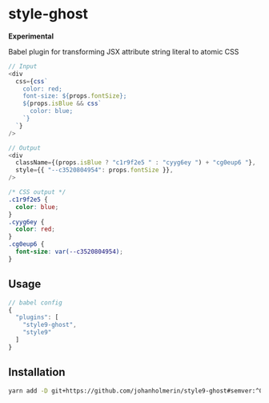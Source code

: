 # style-ghost

**Experimental**

Babel plugin for transforming JSX attribute string literal to atomic CSS

```javascript
// Input
<div
  css={css`
    color: red;
    font-size: ${props.fontSize};
    ${props.isBlue && css`
      color: blue;
    `}
  `}
/>

// Output
<div
  className={(props.isBlue ? "c1r9f2e5 " : "cyyg6ey ") + "cg0eup6 "},
  style={{ "--c3520804954": props.fontSize }},
/>

```
```css
/* CSS output */
.c1r9f2e5 {
  color: blue;
}
.cyyg6ey {
  color: red;
}
.cg0eup6 {
  font-size: var(--c3520804954);
}
```

## Usage

```javascript
// babel config
{
  "plugins": [
    "style9-ghost",
    "style9"
  ]
}
```

## Installation

```sh
yarn add -D git+https://github.com/johanholmerin/style9-ghost#semver:^0.1.0 style9
```
